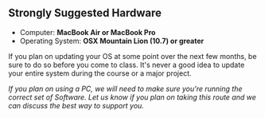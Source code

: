 ## Strongly Suggested Hardware

- Computer: __MacBook Air or MacBook Pro__
- Operating System: __OSX Mountain Lion (10.7) or greater__

If you plan on updating your OS at some point over the next few months, be sure to do so before you come to class. It's never a good idea to update your entire system during the course or a major project.

_If you plan on using a PC, we will need to make sure you're running the correct set of Software. Let us know if you plan on taking this route and we can discuss the best way to support you._
